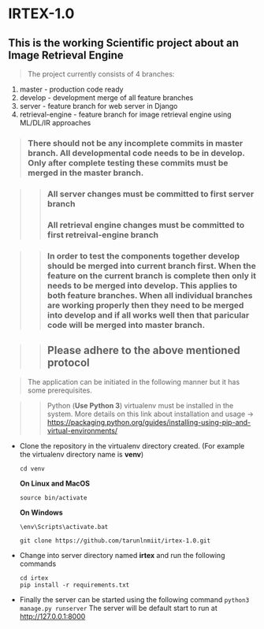 # IRTEX-1.0

## This is the working Scientific project about an Image Retrieval Engine

> The project currently consists of 4 branches:
  1. master - production code ready
  2. develop - development merge of all feature branches
  3. server - feature branch for web server in Django
  4. retrieval-engine - feature branch for image retrieval engine using ML/DL/IR approaches
  
> ### There should not be any incomplete commits in master branch. All developmental code needs to be in develop. Only after complete testing these commits must be merged in the master branch.

>> ### All server changes must be committed to first server branch
>> ### All retrieval engine changes must be committed to first retreival-engine branch

>> ### In order to test the components together develop should be merged into current branch first. When the feature on the current branch is complete then only it needs to be merged into develop. This applies to both feature branches. When all individual branches are working properly then they need to be merged into develop and if all works well then that paricular code will be merged into master branch. 

>> ## Please adhere to the above mentioned protocol

> The application can be initiated in the following manner but it has some prerequisites.

  >> Python (**Use Python 3**) virtualenv must be installed in the system. More details on this link about installation and usage -> https://packaging.python.org/guides/installing-using-pip-and-virtual-environments/
  
  * Clone the repository in the virtualenv directory created. (For example the virtualenv directory name is **venv**) 
      
      `cd venv`
      
      **On Linux and MacOS**
      
      `source bin/activate`
      
      **On Windows**
      
      `\env\Scripts\activate.bat`
      
      `git clone https://github.com/tarunlnmiit/irtex-1.0.git`
  * Change into server directory named **irtex** and run the following commands
      ```
      cd irtex
      pip install -r requirements.txt
      ```
      
  * Finally the server can be started using the following command
      `python3 manage.py runserver`
      The server will be default start to run at http://127.0.0.1:8000
  

